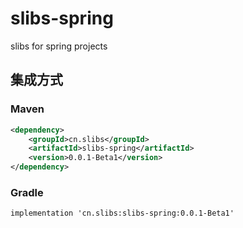 # slibs-spring
slibs for spring projects


## 集成方式
### Maven
```xml
<dependency>
    <groupId>cn.slibs</groupId>
    <artifactId>slibs-spring</artifactId>
    <version>0.0.1-Beta1</version>
</dependency>
```

### Gradle
```
implementation 'cn.slibs:slibs-spring:0.0.1-Beta1'
```



